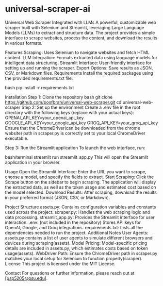 # universal-scraper-ai
Universal Web Scraper Integrated with LLMs
A powerful, customizable web scraper built with Selenium and Streamlit, leveraging Large Language Models (LLMs) to extract and structure data. The project provides a simple interface to scrape websites, process the content, and download the results in various formats.

Features
Scraping: Uses Selenium to navigate websites and fetch HTML content.
LLM Integration: Formats extracted data using language models for intelligent data structuring.
Streamlit Interface: User-friendly interface for setting up and running the scraper.
Export Options: Save results as JSON, CSV, or Markdown files.
Requirements
Install the required packages using the provided requirements.txt file:

bash
pip install -r requirements.txt

Installation
Step 1: Clone the repository
bash git clone https://github.com/poofbrah/universal-web-scraper.git
     cd universal-web-scraper
Step 2: Set up the environment
     Create a .env file in the root directory with the following keys (replace with your actual keys):
OPENAI_API_KEY=your_openai_api_key
GOOGLE_API_KEY=your_google_api_key
GROQ_API_KEY=your_groq_api_key
Ensure that the ChromeDriver(can be downloaded from the chrome website) path in scraper.py is correctly set to your local ChromeDriver executable.

Step 3: Run the Streamlit application
To launch the web interface, run:

bash/terminal
streamlit run streamlit_app.py
This will open the Streamlit application in your browser.

Usage
Open the Streamlit Interface: Enter the URL you want to scrape, choose a model, and specify the fields to extract.
Start Scraping: Click the Scrape button on the sidebar to begin scraping. The application will display the extracted data, as well as the token usage and estimated cost based on the model selected.
Download Results: After scraping, download the results in your preferred format (JSON, CSV, or Markdown).

Project Structure
assets.py: Contains configuration variables and constants used across the project.
scraper.py: Handles the web scraping logic and data processing.
streamlit_app.py: Provides the Streamlit interface for user interaction.
.env: (not included in the repository) Stores API keys for OpenAI, Google, and Groq integrations.
requirements.txt: Lists all the dependencies needed to run the project.
Additional Notes
User Agents: assets.py contains a list of user agents to simulate different browsers and devices during scraping​(assets).
Model Pricing: Model-specific pricing details are included in assets.py, which estimates costs based on token usage​(assets).
WebDriver Path: Ensure the ChromeDriver path in scraper.py matches your local setup for Selenium to function properly​(scraper).
License
This project is licensed under the MIT License.

Contact
For questions or further information, please reach out at [psp5205@psu.edu].
